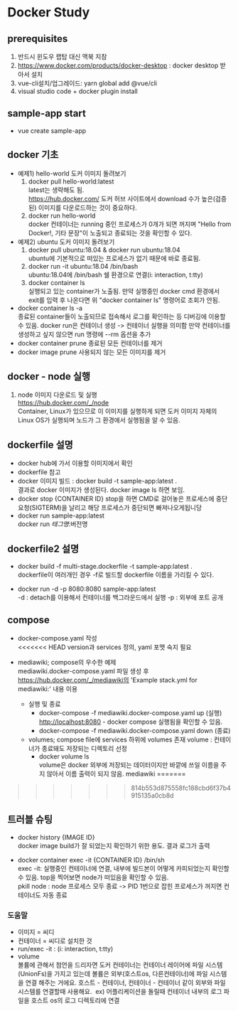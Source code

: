 # Docker Study

## prerequisites

1. 반드시 윈도우 랩탑 대신 맥북 지참
2. <https://www.docker.com/products/docker-desktop> : docker desktop 받아서 설치
3. vue-cli설치/업그레이드: yarn global add @vue/cli
4. visual studio code + docker plugin install

## sample-app start

* vue create sample-app

## docker 기초

* 예제1) hello-world 도커 이미지 돌려보기
  1. docker pull hello-world:latest  
latest는 생략해도 됨.  
<https://hub.docker.com/> 도커 허브 사이트에서 download 수가 높은(검증된) 이미지를 다운로드하는 것이 중요하다.
  2. docker run hello-world  
docker 컨테이너는 running 중인 프로세스가 0개가 되면 꺼지며 "Hello from Docker!, 기타 문장"이 노출되고 종료되는 것을 확인할 수 있다.
* 예제2) ubuntu 도커 이미지 돌려보기
  1. docker pull ubuntu:18.04 & docker run ubuntu:18.04  
ubuntu에 기본적으로 떠있는 프로세스가 없기 때문에 바로 종료됨.
  2. docker run -it ubuntu:18.04 /bin/bash  
ubuntu:18.04에 /bin/bash 쉘 환경으로 연결(i: interaction, t:tty)
  3. docker container ls  
실행되고 있는 container가 노출됨. 만약 실행중인 docker cmd 환경에서 exit를 입력 후 나온다면 위 "docker container ls" 명령어로 조회가 안됨.
* docker container ls -a  
종료된 container들이 노출되므로 접속해서 로그를 확인하는 등 디버깅에 이용할 수 있음.
docker run은 컨테이너 생성 -> 컨테이너 실행을 의미함
만약 컨테이너를 생성하고 싶지 않으면 run 명령에 --rm 옵션을 추가
* docker container prune
종료된 모든 컨테이너를 제거
* docker image prune
사용되지 않는 모든 이미지를 제거

## docker - node 실행

1. node 이미지 다운로드 및 실행  
<https://hub.docker.com/_/node>  
Container, Linux가 있으므로 이 이미지를 실행하게 되면 도커 이미지 자체의 Linux OS가 실행되며 노드가 그 환경에서 실행됨을 알 수 있음.

## dockerfile 설명

* docker hub에 가서 이용할 이미지에서 확인
* dockerfile 참고
* docker 이미지 빌드 : docker build -t sample-app:latest .  
결과로 docker 이미지가 생성된다. docker image ls 하면 보임.
* docker stop {CONTAINER ID} stop을 하면 CMD로 걸어놓은 프로세스에 중단 요청(SIGTERM)을 날리고 해당 프로세스가 중단되면 빠져나오게됩니당
* docker run sample-app:latest  
docker run $태그명:$버전명

## dockerfile2 설명

* docker build -f multi-stage.dockerfile -t sample-app:latest .  
dockerfile이 여러개인 경우 -f로 빌드할 dockerfile 이름을 가리킬 수 있다.

* docker run -d -p 8080:8080 sample-app:latest  
-d : detach를 이용해서 컨테이너를 백그라운드에서 실행
-p : 외부에 포트 공개

## compose

* docker-compose.yaml 작성  
<<<<<<< HEAD
version과 services 정의, yaml 포맷 숙지 필요

* mediawiki;  compose의 우수한 예제  
mediawiki.docker-compose.yaml 파일 생성 후 <https://hub.docker.com/_/mediawiki의> 'Example stack.yml for mediawiki:' 내용 이용  
  * 실행 및 종료
    * docker-compose -f mediawiki.docker-compose.yaml up (실행)  
    <http://localhost:8080> - docker compose 실행됨을 확인할 수 있음.
    * docker-compose -f mediawiki.docker-compose.yaml down (종료)
  * volumes; compose file에 services 하위에 volumes 존재
  volume : 컨테이너가 종료돼도 저장되는 디렉토리 선정
    * docker volume ls  
    volume은 docker 외부에 저장되는 데이터이지만 바깥에 쓰일 이름을 주지 않아서 이름 출력이 되지 않음. mediawiki
=======

>>>>>>> 814b553d875558fc188cbd6f37b4915135a0cb8d

## 트러블 슈팅

* docker history {IMAGE ID}  
docker image build가 잘 되었는지 확인하기 위한 용도. 결과 로그가 출력

* docker container exec -it {CONTAINER ID} /bin/sh  
exec -it: 실행중인 컨테이너에 연결, 내부에 빌드본이 어떻게 카피되었는지 확인할 수 있음.
top을 찍어보면 node가 떠있음을 확인할 수 있음.  
pkill node : node 프로세스 모두 종료 -> PID 1번으로 잡힌 프로세스가 꺼지면 컨테이너도 자동 종료

### 도움말

* 이미지 = 씨디
* 컨테이너 = 씨디로 설치한 것
* run/exec -it : (i: interaction, t:tty)
* volume  
볼륨에 관해서 첨언을 드리자면 도커 컨테이너는 컨테이너 레이어에 파일 시스템(UnionFs)을 가지고 있는데 볼륨은 외부(호스트os, 다른컨테이너)에 파일 시스템을 연결 해주는 거에요. 호스트 - 컨테이너, 컨테이너 - 컨테이너 같이 외부와 파일시스템를 연결할때 사용해요.  ex) 어플리케이션을 돌릴때 컨테이너 내부의 로그 파일을 호스트 os의 로그 디렉토리에 연결
